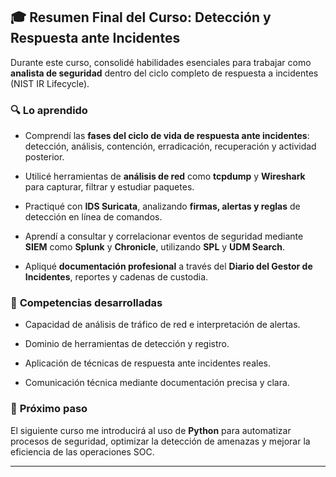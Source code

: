 

## 🎓 **Resumen Final del Curso: Detección y Respuesta ante Incidentes**

Durante este curso, consolidé habilidades esenciales para trabajar como **analista de seguridad** dentro del ciclo completo de respuesta a incidentes (NIST IR Lifecycle).

### 🔍 **Lo aprendido**

- Comprendí las **fases del ciclo de vida de respuesta ante incidentes**: detección, análisis, contención, erradicación, recuperación y actividad posterior.
    
- Utilicé herramientas de **análisis de red** como **tcpdump** y **Wireshark** para capturar, filtrar y estudiar paquetes.
    
- Practiqué con **IDS Suricata**, analizando **firmas, alertas y reglas** de detección en línea de comandos.
    
- Aprendí a consultar y correlacionar eventos de seguridad mediante **SIEM** como **Splunk** y **Chronicle**, utilizando **SPL** y **UDM Search**.
    
- Apliqué **documentación profesional** a través del **Diario del Gestor de Incidentes**, reportes y cadenas de custodia.
    

### 🧠 **Competencias desarrolladas**

- Capacidad de análisis de tráfico de red e interpretación de alertas.
    
- Dominio de herramientas de detección y registro.
    
- Aplicación de técnicas de respuesta ante incidentes reales.
    
- Comunicación técnica mediante documentación precisa y clara.
    

### 🚀 **Próximo paso**

El siguiente curso me introducirá al uso de **Python** para automatizar procesos de seguridad, optimizar la detección de amenazas y mejorar la eficiencia de las operaciones SOC.

---

